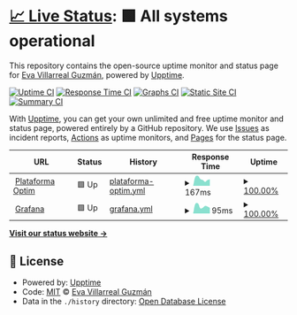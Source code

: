 # [📈 Live Status](https://EvaVillarrealGuzman.github.io/upptime): <!--live status--> **🟩 All systems operational**

This repository contains the open-source uptime monitor and status page for [Eva Villarreal Guzmán](https://EvaVillarrealGuzman.github.io/upptime), powered by [Upptime](https://github.com/upptime/upptime).

[![Uptime CI](https://github.com/EvaVillarrealGuzman/upptime/workflows/Uptime%20CI/badge.svg)](https://github.com/EvaVillarrealGuzman/upptime/actions?query=workflow%3A%22Uptime+CI%22)
[![Response Time CI](https://github.com/EvaVillarrealGuzman/upptime/workflows/Response%20Time%20CI/badge.svg)](https://github.com/EvaVillarrealGuzman/upptime/actions?query=workflow%3A%22Response+Time+CI%22)
[![Graphs CI](https://github.com/EvaVillarrealGuzman/upptime/workflows/Graphs%20CI/badge.svg)](https://github.com/EvaVillarrealGuzman/upptime/actions?query=workflow%3A%22Graphs+CI%22)
[![Static Site CI](https://github.com/EvaVillarrealGuzman/upptime/workflows/Static%20Site%20CI/badge.svg)](https://github.com/EvaVillarrealGuzman/upptime/actions?query=workflow%3A%22Static+Site+CI%22)
[![Summary CI](https://github.com/EvaVillarrealGuzman/upptime/workflows/Summary%20CI/badge.svg)](https://github.com/EvaVillarrealGuzman/upptime/actions?query=workflow%3A%22Summary+CI%22)

With [Upptime](https://upptime.js.org), you can get your own unlimited and free uptime monitor and status page, powered entirely by a GitHub repository. We use [Issues](https://github.com/EvaVillarrealGuzman/upptime/issues) as incident reports, [Actions](https://github.com/EvaVillarrealGuzman/upptime/actions) as uptime monitors, and [Pages](https://EvaVillarrealGuzman.github.io/upptime) for the status page.

<!--start: status pages-->
<!-- This summary is generated by Upptime (https://github.com/upptime/upptime) -->
<!-- Do not edit this manually, your changes will be overwritten -->
<!-- prettier-ignore -->
| URL | Status | History | Response Time | Uptime |
| --- | ------ | ------- | ------------- | ------ |
| <img alt="" src="https://favicons.githubusercontent.com/plataforma.optim.ar" height="13"> [Plataforma Optim](https://plataforma.optim.ar/) | 🟩 Up | [plataforma-optim.yml](https://github.com/EvaVillarrealGuzman/upptime/commits/HEAD/history/plataforma-optim.yml) | <details><summary><img alt="Response time graph" src="./graphs/plataforma-optim/response-time-week.png" height="20"> 167ms</summary><br><a href="https://EvaVillarrealGuzman.github.io/upptime/history/plataforma-optim"><img alt="Response time 231" src="https://img.shields.io/endpoint?url=https%3A%2F%2Fraw.githubusercontent.com%2FEvaVillarrealGuzman%2Fupptime%2FHEAD%2Fapi%2Fplataforma-optim%2Fresponse-time.json"></a><br><a href="https://EvaVillarrealGuzman.github.io/upptime/history/plataforma-optim"><img alt="24-hour response time 141" src="https://img.shields.io/endpoint?url=https%3A%2F%2Fraw.githubusercontent.com%2FEvaVillarrealGuzman%2Fupptime%2FHEAD%2Fapi%2Fplataforma-optim%2Fresponse-time-day.json"></a><br><a href="https://EvaVillarrealGuzman.github.io/upptime/history/plataforma-optim"><img alt="7-day response time 167" src="https://img.shields.io/endpoint?url=https%3A%2F%2Fraw.githubusercontent.com%2FEvaVillarrealGuzman%2Fupptime%2FHEAD%2Fapi%2Fplataforma-optim%2Fresponse-time-week.json"></a><br><a href="https://EvaVillarrealGuzman.github.io/upptime/history/plataforma-optim"><img alt="30-day response time 206" src="https://img.shields.io/endpoint?url=https%3A%2F%2Fraw.githubusercontent.com%2FEvaVillarrealGuzman%2Fupptime%2FHEAD%2Fapi%2Fplataforma-optim%2Fresponse-time-month.json"></a><br><a href="https://EvaVillarrealGuzman.github.io/upptime/history/plataforma-optim"><img alt="1-year response time 231" src="https://img.shields.io/endpoint?url=https%3A%2F%2Fraw.githubusercontent.com%2FEvaVillarrealGuzman%2Fupptime%2FHEAD%2Fapi%2Fplataforma-optim%2Fresponse-time-year.json"></a></details> | <details><summary><a href="https://EvaVillarrealGuzman.github.io/upptime/history/plataforma-optim">100.00%</a></summary><a href="https://EvaVillarrealGuzman.github.io/upptime/history/plataforma-optim"><img alt="All-time uptime 100.00%" src="https://img.shields.io/endpoint?url=https%3A%2F%2Fraw.githubusercontent.com%2FEvaVillarrealGuzman%2Fupptime%2FHEAD%2Fapi%2Fplataforma-optim%2Fuptime.json"></a><br><a href="https://EvaVillarrealGuzman.github.io/upptime/history/plataforma-optim"><img alt="24-hour uptime 100.00%" src="https://img.shields.io/endpoint?url=https%3A%2F%2Fraw.githubusercontent.com%2FEvaVillarrealGuzman%2Fupptime%2FHEAD%2Fapi%2Fplataforma-optim%2Fuptime-day.json"></a><br><a href="https://EvaVillarrealGuzman.github.io/upptime/history/plataforma-optim"><img alt="7-day uptime 100.00%" src="https://img.shields.io/endpoint?url=https%3A%2F%2Fraw.githubusercontent.com%2FEvaVillarrealGuzman%2Fupptime%2FHEAD%2Fapi%2Fplataforma-optim%2Fuptime-week.json"></a><br><a href="https://EvaVillarrealGuzman.github.io/upptime/history/plataforma-optim"><img alt="30-day uptime 100.00%" src="https://img.shields.io/endpoint?url=https%3A%2F%2Fraw.githubusercontent.com%2FEvaVillarrealGuzman%2Fupptime%2FHEAD%2Fapi%2Fplataforma-optim%2Fuptime-month.json"></a><br><a href="https://EvaVillarrealGuzman.github.io/upptime/history/plataforma-optim"><img alt="1-year uptime 100.00%" src="https://img.shields.io/endpoint?url=https%3A%2F%2Fraw.githubusercontent.com%2FEvaVillarrealGuzman%2Fupptime%2FHEAD%2Fapi%2Fplataforma-optim%2Fuptime-year.json"></a></details>
| <img alt="" src="https://favicons.githubusercontent.com/3.133.118.137" height="13"> [Grafana](http://3.133.118.137:3000) | 🟩 Up | [grafana.yml](https://github.com/EvaVillarrealGuzman/upptime/commits/HEAD/history/grafana.yml) | <details><summary><img alt="Response time graph" src="./graphs/grafana/response-time-week.png" height="20"> 95ms</summary><br><a href="https://EvaVillarrealGuzman.github.io/upptime/history/grafana"><img alt="Response time 166" src="https://img.shields.io/endpoint?url=https%3A%2F%2Fraw.githubusercontent.com%2FEvaVillarrealGuzman%2Fupptime%2FHEAD%2Fapi%2Fgrafana%2Fresponse-time.json"></a><br><a href="https://EvaVillarrealGuzman.github.io/upptime/history/grafana"><img alt="24-hour response time 89" src="https://img.shields.io/endpoint?url=https%3A%2F%2Fraw.githubusercontent.com%2FEvaVillarrealGuzman%2Fupptime%2FHEAD%2Fapi%2Fgrafana%2Fresponse-time-day.json"></a><br><a href="https://EvaVillarrealGuzman.github.io/upptime/history/grafana"><img alt="7-day response time 95" src="https://img.shields.io/endpoint?url=https%3A%2F%2Fraw.githubusercontent.com%2FEvaVillarrealGuzman%2Fupptime%2FHEAD%2Fapi%2Fgrafana%2Fresponse-time-week.json"></a><br><a href="https://EvaVillarrealGuzman.github.io/upptime/history/grafana"><img alt="30-day response time 148" src="https://img.shields.io/endpoint?url=https%3A%2F%2Fraw.githubusercontent.com%2FEvaVillarrealGuzman%2Fupptime%2FHEAD%2Fapi%2Fgrafana%2Fresponse-time-month.json"></a><br><a href="https://EvaVillarrealGuzman.github.io/upptime/history/grafana"><img alt="1-year response time 166" src="https://img.shields.io/endpoint?url=https%3A%2F%2Fraw.githubusercontent.com%2FEvaVillarrealGuzman%2Fupptime%2FHEAD%2Fapi%2Fgrafana%2Fresponse-time-year.json"></a></details> | <details><summary><a href="https://EvaVillarrealGuzman.github.io/upptime/history/grafana">100.00%</a></summary><a href="https://EvaVillarrealGuzman.github.io/upptime/history/grafana"><img alt="All-time uptime 100.00%" src="https://img.shields.io/endpoint?url=https%3A%2F%2Fraw.githubusercontent.com%2FEvaVillarrealGuzman%2Fupptime%2FHEAD%2Fapi%2Fgrafana%2Fuptime.json"></a><br><a href="https://EvaVillarrealGuzman.github.io/upptime/history/grafana"><img alt="24-hour uptime 100.00%" src="https://img.shields.io/endpoint?url=https%3A%2F%2Fraw.githubusercontent.com%2FEvaVillarrealGuzman%2Fupptime%2FHEAD%2Fapi%2Fgrafana%2Fuptime-day.json"></a><br><a href="https://EvaVillarrealGuzman.github.io/upptime/history/grafana"><img alt="7-day uptime 100.00%" src="https://img.shields.io/endpoint?url=https%3A%2F%2Fraw.githubusercontent.com%2FEvaVillarrealGuzman%2Fupptime%2FHEAD%2Fapi%2Fgrafana%2Fuptime-week.json"></a><br><a href="https://EvaVillarrealGuzman.github.io/upptime/history/grafana"><img alt="30-day uptime 100.00%" src="https://img.shields.io/endpoint?url=https%3A%2F%2Fraw.githubusercontent.com%2FEvaVillarrealGuzman%2Fupptime%2FHEAD%2Fapi%2Fgrafana%2Fuptime-month.json"></a><br><a href="https://EvaVillarrealGuzman.github.io/upptime/history/grafana"><img alt="1-year uptime 100.00%" src="https://img.shields.io/endpoint?url=https%3A%2F%2Fraw.githubusercontent.com%2FEvaVillarrealGuzman%2Fupptime%2FHEAD%2Fapi%2Fgrafana%2Fuptime-year.json"></a></details>

<!--end: status pages-->

[**Visit our status website →**](https://EvaVillarrealGuzman.github.io/upptime)

## 📄 License

- Powered by: [Upptime](https://github.com/upptime/upptime)
- Code: [MIT](./LICENSE) © [Eva Villarreal Guzmán](https://EvaVillarrealGuzman.github.io/upptime)
- Data in the `./history` directory: [Open Database License](https://opendatacommons.org/licenses/odbl/1-0/)

